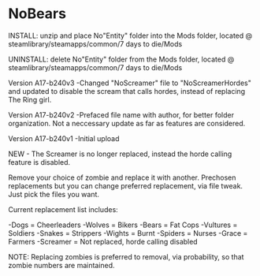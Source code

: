 # NoBears


INSTALL: unzip and place No"Entity" folder into the Mods folder, located @ steamlibrary/steamapps/common/7 days to die/Mods

UNINSTALL: delete No"Entity" folder from the Mods folder, located @ steamlibrary/steamapps/common/7 days to die/Mods

Version A17-b240v3
-Changed "NoScreamer" file to "NoScreamerHordes" and updated to disable the scream that calls hordes, instead of replacing The Ring girl.

Version A17-b240v2
-Prefaced file name with author, for better folder organization. Not a neccessary update as far as features are considered.

Version A17-b240v1
-Initial upload

NEW - The Screamer is no longer replaced, instead the horde calling feature is disabled.

Remove your choice of zombie and replace it with another.
Prechosen replacements but you can change preferred replacement, via file tweak. Just pick the files you want.

Current replacement list includes:

-Dogs = Cheerleaders
-Wolves = Bikers
-Bears = Fat Cops
-Vultures = Soldiers
-Snakes = Strippers
-Wights = Burnt
-Spiders = Nurses
-Grace = Farmers
-Screamer = Not replaced, horde calling disabled

NOTE: Replacing zombies is preferred to removal, via probability, so that zombie numbers are maintained.
